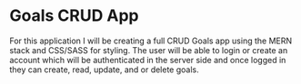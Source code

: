 # Goals CRUD App

For this application I will be creating a full CRUD Goals app using the MERN stack and CSS/SASS for styling. The user will be able to login or create an account which will be authenticated in the server side and once logged in they can create, read, update, and or delete goals. 
